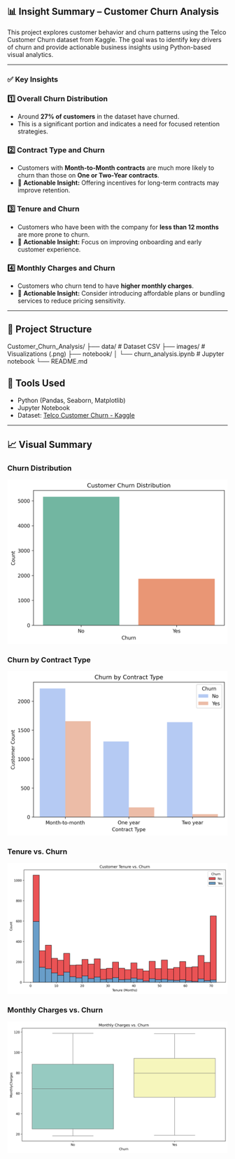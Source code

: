 ## 📊 Insight Summary – Customer Churn Analysis

This project explores customer behavior and churn patterns using the Telco Customer Churn dataset from Kaggle. The goal was to identify key drivers of churn and provide actionable business insights using Python-based visual analytics.

---

### ✅ Key Insights

### 1️⃣ Overall Churn Distribution
- Around **27% of customers** in the dataset have churned.
- This is a significant portion and indicates a need for focused retention strategies.

### 2️⃣ Contract Type and Churn
- Customers with **Month-to-Month contracts** are much more likely to churn than those on **One or Two-Year contracts**.
- 📌 **Actionable Insight:** Offering incentives for long-term contracts may improve retention.

### 3️⃣ Tenure and Churn
- Customers who have been with the company for **less than 12 months** are more prone to churn.
- 📌 **Actionable Insight:** Focus on improving onboarding and early customer experience.

### 4️⃣ Monthly Charges and Churn
- Customers who churn tend to have **higher monthly charges**.
- 📌 **Actionable Insight:** Consider introducing affordable plans or bundling services to reduce pricing sensitivity.

---

## 📁 Project Structure

Customer_Churn_Analysis/
├── data/ # Dataset CSV
├── images/ # Visualizations (.png)
├── notebook/
│ └── churn_analysis.ipynb # Jupyter notebook
└── README.md


## 🧠 Tools Used
- Python (Pandas, Seaborn, Matplotlib)
- Jupyter Notebook
- Dataset: [Telco Customer Churn - Kaggle](https://www.kaggle.com/datasets/blastchar/telco-customer-churn)

---

## 📈 Visual Summary

### Churn Distribution
![Churn Distribution](images/churn_distribution.png)

### Churn by Contract Type
![Churn by Contract](images/churn_by_contract.png)

### Tenure vs. Churn
![Tenure vs. Churn](images/tenure_vs_churn.png)

### Monthly Charges vs. Churn
![Monthly Charges vs. Churn](images/monthlycharges_vs_churn.png)
